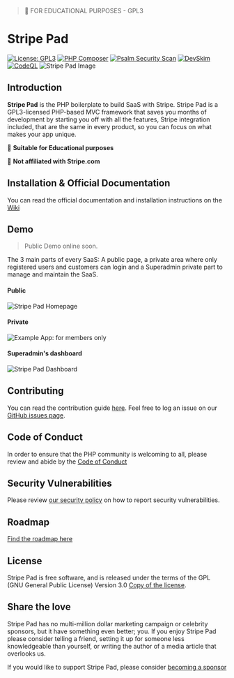 > 👋 FOR EDUCATIONAL PURPOSES - GPL3

#  Stripe Pad
[![License: GPL3](https://img.shields.io/github/license/natzar/Stripe-Pad)](https://github.com/natzar/Stripe-Pad/blob/main/LICENSE.md)
[![PHP Composer](https://github.com/natzar/Stripe-Pad/actions/workflows/php.yml/badge.svg)](https://github.com/natzar/Stripe-Pad/actions/workflows/php.yml)
[![Psalm Security Scan](https://github.com/natzar/Stripe-Pad/actions/workflows/psalm.yml/badge.svg)](https://github.com/natzar/Stripe-Pad/actions/workflows/psalm.yml)
[![DevSkim](https://github.com/natzar/Stripe-Pad/actions/workflows/devskim.yml/badge.svg)](https://github.com/natzar/Stripe-Pad/actions/workflows/devskim.yml)
[![CodeQL](https://github.com/natzar/Stripe-Pad/actions/workflows/github-code-scanning/codeql/badge.svg)](https://github.com/natzar/Stripe-Pad/actions/workflows/github-code-scanning/codeql)
![Stripe Pad Image](https://raw.githubusercontent.com/natzar/Stripe-Pad/main/cdn/img/open-graph.png)

## Introduction

**Stripe Pad** is the PHP boilerplate to build SaaS with Stripe. Stripe Pad is a GPL3-licensed PHP-based MVC framework that saves you months of development by starting you off with all the features, Stripe integration included, that are the same in every product, so you can focus on what makes your app unique. 

🤠 **Suitable for Educational purposes**

🫠 **Not affiliated with Stripe.com**

## Installation & Official Documentation

You can read the official documentation and installation instructions on the [Wiki](https://github.com/natzar/Stripe-Pad/wiki)

## Demo
> Public Demo online soon.

The 3 main parts of every SaaS: A public page, a private area where only registered users and customers can login and a Superadmin private part to manage and maintain the SaaS.

#### Public
![Stripe Pad Homepage](https://raw.githubusercontent.com/natzar/Stripe-Pad/main/cdn/demo/screenshot-demo-homepage.png)

#### Private
![Example App: for members only](https://raw.githubusercontent.com/natzar/Stripe-Pad/main/cdn/demo/screenshot-private.png) 

#### Superadmin's dashboard
![Stripe Pad Dashboard](https://raw.githubusercontent.com/natzar/Stripe-Pad/main/cdn/demo/screenshot-dashboard.png)




## Contributing

You can read the contribution guide [here](https://github.com/natzar/Stripe-Pad/blob/main/CONTRIBUTING.md). Feel free to log an issue on our [GitHub issues page](https://github.com/natzar/Stripe-Pad/issues).


## Code of Conduct

In order to ensure that the PHP community is welcoming to all, please review and abide by the [Code of Conduct](https://github.com/natzar/Stripe-Pad?tab=coc-ov-file)

## Security Vulnerabilities
Please review [our security policy](https://github.com/natzar/stripe-pad/security/policy) on how to report security vulnerabilities.

## Roadmap

[Find the roadmap here](https://github.com/natzar/Stripe-Pad/wiki)

## License
Stripe Pad is free software, and is released under the terms of the GPL (GNU General Public License) Version 3.0 [Copy of the license](LICENSE).


## Share the love
Stripe Pad has no multi-million dollar marketing campaign or celebrity sponsors, but it have something even better; you. If you enjoy Stripe Pad please consider telling a friend, setting it up for someone less knowledgeable than yourself, or writing the author of a media article that overlooks us.

If you would like to support Stripe Pad, please consider [becoming a sponsor](https://github.com/sponsors/natzar)



